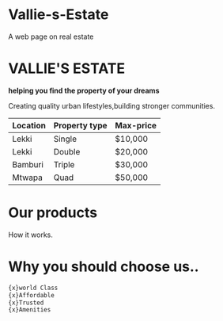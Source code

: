 # Vallie-s-Estate
A web page on real estate
# VALLIE'S ESTATE
 **helping you find the property of your dreams**

 Creating quality urban lifestyles,building stronger communities.

 |Location|Property type|Max-price|
|---|---|---|
 |Lekki|Single|$10,000|
 |Lekki|Double|$20,000|
 |Bamburi|Triple|$30,000|
 |Mtwapa|Quad|$50,000|

 # Our products
 How it works.

 # Why you should choose us..

 ```sh
 {x}world Class
 {x}Affordable
 {x}Trusted
 {x}Amenities
